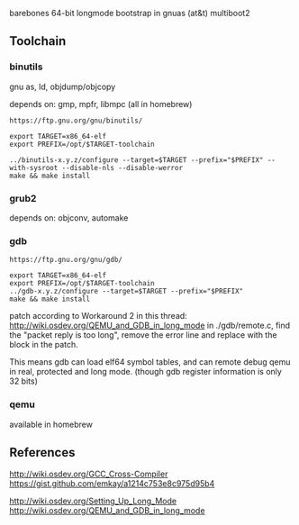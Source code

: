 
barebones 64-bit longmode bootstrap in gnuas (at&t)
multiboot2


## Toolchain

### binutils 

gnu as, ld, objdump/objcopy

depends on: gmp, mpfr, libmpc (all in homebrew)

	https://ftp.gnu.org/gnu/binutils/

	export TARGET=x86_64-elf
	export PREFIX=/opt/$TARGET-toolchain

	../binutils-x.y.z/configure --target=$TARGET --prefix="$PREFIX" --with-sysroot --disable-nls --disable-werror
	make && make install


### grub2

depends on: objconv, automake


### gdb

	https://ftp.gnu.org/gnu/gdb/

	export TARGET=x86_64-elf
	export PREFIX=/opt/$TARGET-toolchain
	../gdb-x.y.z/configure --target=$TARGET --prefix="$PREFIX"
	make && make install


patch according to Workaround 2 in this thread: http://wiki.osdev.org/QEMU_and_GDB_in_long_mode
in ./gdb/remote.c, find the "packet reply is too long", remove the error line and replace with the block in the patch.  

This means gdb can load elf64 symbol tables, and can remote debug qemu in real, protected and long mode. (though gdb register information is only 32 bits)



### qemu

available in homebrew




## References

http://wiki.osdev.org/GCC_Cross-Compiler
https://gist.github.com/emkay/a1214c753e8c975d95b4

http://wiki.osdev.org/Setting_Up_Long_Mode
http://wiki.osdev.org/QEMU_and_GDB_in_long_mode
